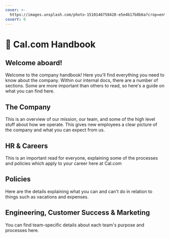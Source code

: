 ```yaml
---
cover: >-
  https://images.unsplash.com/photo-1510146758428-e5e4b17b8b6a?crop=entropy&cs=tinysrgb&fm=jpg&ixid=MnwxOTcwMjR8MHwxfHNlYXJjaHw3fHx0ZWFtfGVufDB8fHx8MTY1NTA0MzA5MQ&ixlib=rb-1.2.1&q=80
coverY: 0
---
```


# 👋 Cal.com Handbook

## Welcome aboard!

Welcome to the company handbook! Here you'll find everything you need to know about the company. Within our internal docs, there are a number of sections. Some are more important than others to read, so here's a guide on what you can find here.

## The Company

This is an overview of our mission, our team, and some of the high level stuff about how we operate. This gives new employees a clear picture of the company and what you can expect from us.

## HR & Careers

This is an important read for everyone, explaining some of the processes and policies which apply to your career here at Cal.com

## Policies

Here are the details explaining what you can and can't do in relation to things such as vacations and expenses.

## Engineering, Customer Success & Marketing

You can find team-specific details about each team's purpose and processes here.
